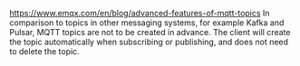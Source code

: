 
https://www.emqx.com/en/blog/advanced-features-of-mqtt-topics
In comparison to topics in other messaging systems, for example Kafka and Pulsar, MQTT topics are not to be created in advance. The client will create the topic automatically when subscribing or publishing, and does not need to delete the topic.